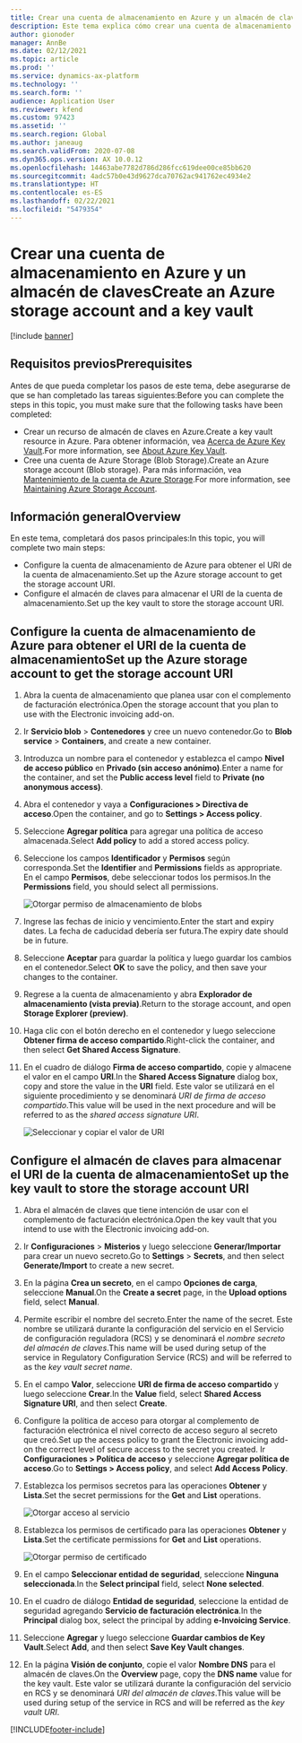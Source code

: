 ```yaml
---
title: Crear una cuenta de almacenamiento en Azure y un almacén de claves
description: Este tema explica cómo crear una cuenta de almacenamiento de Azure y un almacén de claves.
author: gionoder
manager: AnnBe
ms.date: 02/12/2021
ms.topic: article
ms.prod: ''
ms.service: dynamics-ax-platform
ms.technology: ''
ms.search.form: ''
audience: Application User
ms.reviewer: kfend
ms.custom: 97423
ms.assetid: ''
ms.search.region: Global
ms.author: janeaug
ms.search.validFrom: 2020-07-08
ms.dyn365.ops.version: AX 10.0.12
ms.openlocfilehash: 14463abe7782d786d286fcc619dee00ce85bb620
ms.sourcegitcommit: 4adc57b0e43d9627dca70762ac941762ec4934e2
ms.translationtype: HT
ms.contentlocale: es-ES
ms.lasthandoff: 02/22/2021
ms.locfileid: "5479354"
---
```

# <a name="create-an-azure-storage-account-and-a-key-vault"></a><span data-ttu-id="83aa3-103">Crear una cuenta de almacenamiento en Azure y un almacén de claves</span><span class="sxs-lookup"><span data-stu-id="83aa3-103">Create an Azure storage account and a key vault</span></span>

[!include [banner](../includes/banner.md)]

## <a name="prerequisites"></a><span data-ttu-id="83aa3-104">Requisitos previos</span><span class="sxs-lookup"><span data-stu-id="83aa3-104">Prerequisites</span></span>

<span data-ttu-id="83aa3-105">Antes de que pueda completar los pasos de este tema, debe asegurarse de que se han completado las tareas siguientes:</span><span class="sxs-lookup"><span data-stu-id="83aa3-105">Before you can complete the steps in this topic, you must make sure that the following tasks have been completed:</span></span>

- <span data-ttu-id="83aa3-106">Crear un recurso de almacén de claves en Azure.</span><span class="sxs-lookup"><span data-stu-id="83aa3-106">Create a key vault resource in Azure.</span></span> <span data-ttu-id="83aa3-107">Para obtener información, vea [Acerca de Azure Key Vault](https://docs.microsoft.com/azure/key-vault/general/overview).</span><span class="sxs-lookup"><span data-stu-id="83aa3-107">For more information, see [About Azure Key Vault](https://docs.microsoft.com/azure/key-vault/general/overview).</span></span>
- <span data-ttu-id="83aa3-108">Cree una cuenta de Azure Storage (Blob Storage).</span><span class="sxs-lookup"><span data-stu-id="83aa3-108">Create an Azure storage account (Blob storage).</span></span> <span data-ttu-id="83aa3-109">Para más información, vea [Mantenimiento de la cuenta de Azure Storage](https://docs.microsoft.com/azure/storage/blobs/).</span><span class="sxs-lookup"><span data-stu-id="83aa3-109">For more information, see [Maintaining Azure Storage Account](https://docs.microsoft.com/azure/storage/blobs/).</span></span>

## <a name="overview"></a><span data-ttu-id="83aa3-110">Información general</span><span class="sxs-lookup"><span data-stu-id="83aa3-110">Overview</span></span>

<span data-ttu-id="83aa3-111">En este tema, completará dos pasos principales:</span><span class="sxs-lookup"><span data-stu-id="83aa3-111">In this topic, you will complete two main steps:</span></span>

- <span data-ttu-id="83aa3-112">Configure la cuenta de almacenamiento de Azure para obtener el URI de la cuenta de almacenamiento.</span><span class="sxs-lookup"><span data-stu-id="83aa3-112">Set up the Azure storage account to get the storage account URI.</span></span>
- <span data-ttu-id="83aa3-113">Configure el almacén de claves para almacenar el URI de la cuenta de almacenamiento.</span><span class="sxs-lookup"><span data-stu-id="83aa3-113">Set up the key vault to store the storage account URI.</span></span>

## <a name="set-up-the-azure-storage-account-to-get-the-storage-account-uri"></a><span data-ttu-id="83aa3-114">Configure la cuenta de almacenamiento de Azure para obtener el URI de la cuenta de almacenamiento</span><span class="sxs-lookup"><span data-stu-id="83aa3-114">Set up the Azure storage account to get the storage account URI</span></span>

1. <span data-ttu-id="83aa3-115">Abra la cuenta de almacenamiento que planea usar con el complemento de facturación electrónica.</span><span class="sxs-lookup"><span data-stu-id="83aa3-115">Open the storage account that you plan to use with the Electronic invoicing add-on.</span></span>
2. <span data-ttu-id="83aa3-116">Ir **Servicio blob** \> **Contenedores** y cree un nuevo contenedor.</span><span class="sxs-lookup"><span data-stu-id="83aa3-116">Go to **Blob service** \> **Containers**, and create a new container.</span></span>
3. <span data-ttu-id="83aa3-117">Introduzca un nombre para el contenedor y establezca el campo **Nivel de acceso público** en **Privado (sin acceso anónimo)**.</span><span class="sxs-lookup"><span data-stu-id="83aa3-117">Enter a name for the container, and set the **Public access level** field to **Private (no anonymous access)**.</span></span>
4. <span data-ttu-id="83aa3-118">Abra el contenedor y vaya a **Configuraciones \> Directiva de acceso**.</span><span class="sxs-lookup"><span data-stu-id="83aa3-118">Open the container, and go to **Settings \> Access policy**.</span></span>
5. <span data-ttu-id="83aa3-119">Seleccione **Agregar política** para agregar una política de acceso almacenada.</span><span class="sxs-lookup"><span data-stu-id="83aa3-119">Select **Add policy** to add a stored access policy.</span></span>
6. <span data-ttu-id="83aa3-120">Seleccione los campos **Identificador** y **Permisos** según corresponda.</span><span class="sxs-lookup"><span data-stu-id="83aa3-120">Set the **Identifier** and **Permissions** fields as appropriate.</span></span> <span data-ttu-id="83aa3-121">En el campo **Permisos**, debe seleccionar todos los permisos.</span><span class="sxs-lookup"><span data-stu-id="83aa3-121">In the **Permissions** field, you should select all permissions.</span></span>

    ![Otorgar permiso de almacenamiento de blobs](media/e-Invoicing-services-create-azure-resources-grant-blob-permissions.png)

7. <span data-ttu-id="83aa3-123">Ingrese las fechas de inicio y vencimiento.</span><span class="sxs-lookup"><span data-stu-id="83aa3-123">Enter the start and expiry dates.</span></span> <span data-ttu-id="83aa3-124">La fecha de caducidad debería ser futura.</span><span class="sxs-lookup"><span data-stu-id="83aa3-124">The expiry date should be in future.</span></span>
8. <span data-ttu-id="83aa3-125">Seleccione **Aceptar** para guardar la política y luego guardar los cambios en el contenedor.</span><span class="sxs-lookup"><span data-stu-id="83aa3-125">Select **OK** to save the policy, and then save your changes to the container.</span></span>
9. <span data-ttu-id="83aa3-126">Regrese a la cuenta de almacenamiento y abra **Explorador de almacenamiento (vista previa)**.</span><span class="sxs-lookup"><span data-stu-id="83aa3-126">Return to the storage account, and open **Storage Explorer (preview)**.</span></span>
10. <span data-ttu-id="83aa3-127">Haga clic con el botón derecho en el contenedor y luego seleccione **Obtener firma de acceso compartido**.</span><span class="sxs-lookup"><span data-stu-id="83aa3-127">Right-click the container, and then select **Get Shared Access Signature**.</span></span>
11. <span data-ttu-id="83aa3-128">En el cuadro de diálogo **Firma de acceso compartido**, copie y almacene el valor en el campo **URI**.</span><span class="sxs-lookup"><span data-stu-id="83aa3-128">In the **Shared Access Signature** dialog box, copy and store the value in the **URI** field.</span></span> <span data-ttu-id="83aa3-129">Este valor se utilizará en el siguiente procedimiento y se denominará *URI de firma de acceso compartido*.</span><span class="sxs-lookup"><span data-stu-id="83aa3-129">This value will be used in the next procedure and will be referred to as the *shared access signature URI*.</span></span>

    ![Seleccionar y copiar el valor de URI](media/e-Invoicing-services-create-azure-resources-select-and-copy-uri.png)

## <a name="set-up-the-key-vault-to-store-the-storage-account-uri"></a><span data-ttu-id="83aa3-131">Configure el almacén de claves para almacenar el URI de la cuenta de almacenamiento</span><span class="sxs-lookup"><span data-stu-id="83aa3-131">Set up the key vault to store the storage account URI</span></span>

1. <span data-ttu-id="83aa3-132">Abra el almacén de claves que tiene intención de usar con el complemento de facturación electrónica.</span><span class="sxs-lookup"><span data-stu-id="83aa3-132">Open the key vault that you intend to use with the Electronic invoicing add-on.</span></span>
2. <span data-ttu-id="83aa3-133">Ir **Configuraciones** \> **Misterios** y luego seleccione **Generar/Importar** para crear un nuevo secreto.</span><span class="sxs-lookup"><span data-stu-id="83aa3-133">Go to **Settings** \> **Secrets**, and then select **Generate/Import** to create a new secret.</span></span>
3. <span data-ttu-id="83aa3-134">En la página **Crea un secreto**, en el campo **Opciones de carga**, seleccione **Manual**.</span><span class="sxs-lookup"><span data-stu-id="83aa3-134">On the **Create a secret** page, in the **Upload options** field, select **Manual**.</span></span>
4. <span data-ttu-id="83aa3-135">Permite escribir el nombre del secreto.</span><span class="sxs-lookup"><span data-stu-id="83aa3-135">Enter the name of the secret.</span></span> <span data-ttu-id="83aa3-136">Este nombre se utilizará durante la configuración del servicio en el Servicio de configuración reguladora (RCS) y se denominará el *nombre secreto del almacén de claves*.</span><span class="sxs-lookup"><span data-stu-id="83aa3-136">This name will be used during setup of the service in Regulatory Configuration Service (RCS) and will be referred to as the *key vault secret name*.</span></span>
5. <span data-ttu-id="83aa3-137">En el campo **Valor**, seleccione **URI de firma de acceso compartido** y luego seleccione **Crear**.</span><span class="sxs-lookup"><span data-stu-id="83aa3-137">In the **Value** field, select **Shared Access Signature URI**, and then select **Create**.</span></span>
6. <span data-ttu-id="83aa3-138">Configure la política de acceso para otorgar al complemento de facturación electrónica el nivel correcto de acceso seguro al secreto que creó.</span><span class="sxs-lookup"><span data-stu-id="83aa3-138">Set up the access policy to grant the Electronic invoicing add-on the correct level of secure access to the secret you created.</span></span> <span data-ttu-id="83aa3-139">Ir **Configuraciones \> Política de acceso** y seleccione **Agregar política de acceso**.</span><span class="sxs-lookup"><span data-stu-id="83aa3-139">Go to **Settings \> Access policy**, and select **Add Access Policy**.</span></span>
7. <span data-ttu-id="83aa3-140">Establezca los permisos secretos para las operaciones **Obtener** y **Lista**.</span><span class="sxs-lookup"><span data-stu-id="83aa3-140">Set the secret permissions for the **Get** and **List** operations.</span></span>

    ![Otorgar acceso al servicio](media/e-Invoicing-services-create-azure-resources-grant-service-access.png)

8. <span data-ttu-id="83aa3-142">Establezca los permisos de certificado para las operaciones **Obtener** y **Lista**.</span><span class="sxs-lookup"><span data-stu-id="83aa3-142">Set the certificate permissions for **Get** and **List** operations.</span></span>

    ![Otorgar permiso de certificado](media/e-Invoicing-services-create-azure-resources-grant-certificate-permission.png)

9. <span data-ttu-id="83aa3-144">En el campo **Seleccionar entidad de seguridad**, seleccione **Ninguna seleccionada**.</span><span class="sxs-lookup"><span data-stu-id="83aa3-144">In the **Select principal** field, select **None selected**.</span></span>
10. <span data-ttu-id="83aa3-145">En el cuadro de diálogo **Entidad de seguridad**, seleccione la entidad de seguridad agregando **Servicio de facturación electrónica**.</span><span class="sxs-lookup"><span data-stu-id="83aa3-145">In the **Principal** dialog box, select the principal by adding **e-Invoicing Service**.</span></span>
11. <span data-ttu-id="83aa3-146">Seleccione **Agregar** y luego seleccione **Guardar cambios de Key Vault**.</span><span class="sxs-lookup"><span data-stu-id="83aa3-146">Select **Add**, and then select **Save Key Vault changes**.</span></span>
12. <span data-ttu-id="83aa3-147">En la página **Visión de conjunto**, copie el valor **Nombre DNS** para el almacén de claves.</span><span class="sxs-lookup"><span data-stu-id="83aa3-147">On the **Overview** page, copy the **DNS name** value for the key vault.</span></span> <span data-ttu-id="83aa3-148">Este valor se utilizará durante la configuración del servicio en RCS y se denominará *URI del almacén de claves*.</span><span class="sxs-lookup"><span data-stu-id="83aa3-148">This value will be used during setup of the service in RCS and will be referred as the *key vault URI*.</span></span>



[!INCLUDE[footer-include](../../includes/footer-banner.md)]

